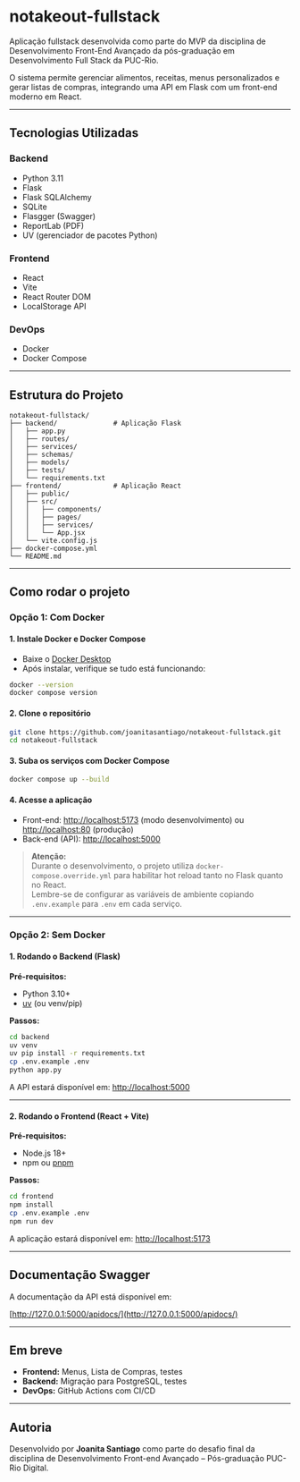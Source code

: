 # notakeout-fullstack

Aplicação fullstack desenvolvida como parte do MVP da disciplina de Desenvolvimento Front-End Avançado da pós-graduação em Desenvolvimento Full Stack da PUC-Rio.

O sistema permite gerenciar alimentos, receitas, menus personalizados e gerar listas de compras, integrando uma API em Flask com um front-end moderno em React.

---

## Tecnologias Utilizadas

### Backend
- Python 3.11
- Flask
- Flask SQLAlchemy
- SQLite
- Flasgger (Swagger)
- ReportLab (PDF)
- UV (gerenciador de pacotes Python)

### Frontend
- React
- Vite
- React Router DOM
- LocalStorage API

### DevOps
- Docker
- Docker Compose

---

## Estrutura do Projeto

```
notakeout-fullstack/
├── backend/              # Aplicação Flask
│   ├── app.py
│   ├── routes/
│   ├── services/
│   ├── schemas/
│   ├── models/
│   ├── tests/
│   └── requirements.txt
├── frontend/             # Aplicação React
│   ├── public/
│   ├── src/
│   │   ├── components/
│   │   ├── pages/
│   │   ├── services/
│   │   └── App.jsx
│   └── vite.config.js
├── docker-compose.yml
└── README.md
```

---

## Como rodar o projeto

### Opção 1: Com Docker

#### 1. Instale Docker e Docker Compose

- Baixe o [Docker Desktop](https://www.docker.com/products/docker-desktop/)
- Após instalar, verifique se tudo está funcionando:

```bash
docker --version
docker compose version
```

#### 2. Clone o repositório

```bash
git clone https://github.com/joanitasantiago/notakeout-fullstack.git
cd notakeout-fullstack
```

#### 3. Suba os serviços com Docker Compose

```bash
docker compose up --build
```

#### 4. Acesse a aplicação

- Front-end: [http://localhost:5173](http://localhost:5173) (modo desenvolvimento) ou [http://localhost:80](http://localhost:80) (produção)
- Back-end (API): [http://localhost:5000](http://localhost:5000)

> **Atenção:**  
> Durante o desenvolvimento, o projeto utiliza `docker-compose.override.yml` para habilitar hot reload tanto no Flask quanto no React.  
> Lembre-se de configurar as variáveis de ambiente copiando `.env.example` para `.env` em cada serviço.

---

### Opção 2: Sem Docker

#### 1. Rodando o Backend (Flask)

**Pré-requisitos:**
- Python 3.10+
- [uv](https://github.com/astral-sh/uv) (ou venv/pip)

**Passos:**
```bash
cd backend
uv venv
uv pip install -r requirements.txt
cp .env.example .env
python app.py
```
A API estará disponível em: [http://localhost:5000](http://localhost:5000)

---

#### 2. Rodando o Frontend (React + Vite)

**Pré-requisitos:**
- Node.js 18+
- npm ou [pnpm](https://pnpm.io/)

**Passos:**
```bash
cd frontend
npm install
cp .env.example .env
npm run dev
```
A aplicação estará disponível em: [http://localhost:5173](http://localhost:5173)

---

## Documentação Swagger

A documentação da API está disponível em:

[http://127.0.0.1:5000/apidocs/](http://127.0.0.1:5000/apidocs/)

---

## Em breve

- **Frontend:** Menus, Lista de Compras, testes
- **Backend:** Migração para PostgreSQL, testes
- **DevOps:** GitHub Actions com CI/CD

---

## Autoria

Desenvolvido por **Joanita Santiago** como parte do desafio final da disciplina de Desenvolvimento Front-end Avançado – Pós-graduação PUC-Rio Digital.
